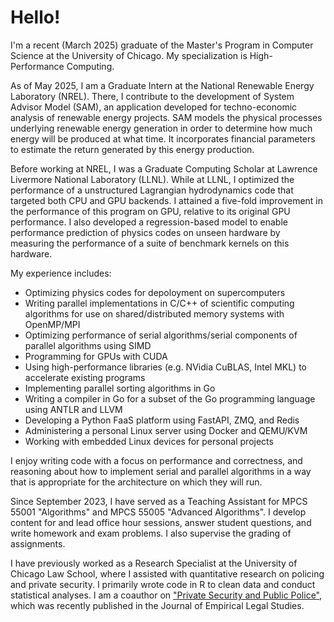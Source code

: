 # Hello!

I'm a recent (March 2025) graduate of the Master's Program in Computer Science at the University of Chicago. My specialization is High-Performance Computing.

As of May 2025, I am a Graduate Intern at the National Renewable Energy Laboratory (NREL). There, I contribute to the development of System Advisor Model (SAM), an application developed for techno-economic analysis of renewable energy projects. SAM models the physical processes underlying renewable energy generation in order to determine how much energy will be produced at what time. It incorporates financial parameters to estimate the return generated by this energy production. 

Before working at NREL, I was a Graduate Computing Scholar at Lawrence Livermore National Laboratory (LLNL). While at LLNL, I optimized the performance of a unstructured Lagrangian hydrodynamics code that targeted both CPU and GPU backends. I attained a five-fold improvement in the performance of this program on GPU, relative to its original GPU performance. I also developed a regression-based model to enable performance prediction of physics codes on unseen hardware by measuring the performance of a suite of benchmark kernels on this hardware. 

My experience includes:
- Optimizing physics codes for depoloyment on supercomputers
- Writing parallel implementations in C/C++ of scientific computing algorithms for use on shared/distributed memory systems with OpenMP/MPI
- Optimizing performance of serial algorithms/serial components of parallel algorithms using SIMD
- Programming for GPUs with CUDA
- Using high-performance libraries (e.g. NVidia CuBLAS, Intel MKL) to accelerate existing programs
- Implementing parallel sorting algorithms in Go
- Writing a compiler in Go for a subset of the Go programming language using ANTLR and LLVM
- Developing a Python FaaS platform using FastAPI, ZMQ, and Redis
- Administering a personal Linux server using Docker and QEMU/KVM
- Working with embedded Linux devices for personal projects

I enjoy writing code with a focus on performance and correctness, and reasoning about how to implement serial and parallel algorithms in a way that is appropriate for the architecture on which they will run. 

Since September 2023, I have served as a Teaching Assistant for MPCS 55001 "Algorithms" and MPCS 55005 "Advanced Algorithms". I develop content for and lead office hour sessions, answer student questions, and write homework and exam problems. I also supervise the grading of assignments. 

I have previously worked as a Research Specialist at the University of Chicago Law School, where I assisted with quantitative research on policing and private security. I primarily wrote code in R to clean data and conduct statistical analyses. I am a coauthor on ["Private Security and Public Police"](https://onlinelibrary.wiley.com/doi/10.1111/jels.12393), which was recently published in the Journal of Empirical Legal Studies. 
